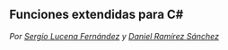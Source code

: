 ## Funciones extendidas para C#
*Por [Sergio Lucena Fernández](https://github.com/SergioLucenaFdz) y [Daniel Ramírez Sánchez](https://github.com/sirdan93)*
